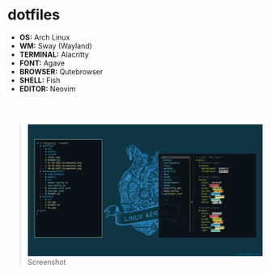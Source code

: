 # dotfiles

-   **OS:** Arch Linux
-   **WM:** Sway (Wayland)
-   **TERMINAL:** Alacritty
-   **FONT:** Agave
-   **BROWSER:** Qutebrowser
-   **SHELL:** Fish
-	**EDITOR:** Neovim

<br />
<br />

> ![Screenshot](https://raw.githubusercontent.com/BerkinAKKAYA/dotfiles/master/screenshots/30-08-2021-Screenshot.png)
> Screenshot
